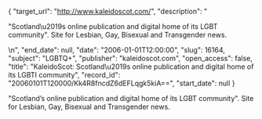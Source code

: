{
  "target_url": "http://www.kaleidoscot.com/", 
  "description": "<p>\"Scotland\u2019s online publication and digital home of its LGBT community\". Site for Lesbian, Gay, Bisexual and Transgender news.</p>\n", 
  "end_date": null, 
  "date": "2006-01-01T12:00:00", 
  "slug": 16164, 
  "subject": "LGBTQ+", 
  "publisher": "kaleidoscot.com", 
  "open_access": false, 
  "title": "KaleidoScot: Scotland\u2019s online publication and digital home of its LGBTI community", 
  "record_id": "20060101T120000/Kk4R8fncdZ6dEFLqgk5kiA==", 
  "start_date": null
}

<p>"Scotland’s online publication and digital home of its LGBT community". Site for Lesbian, Gay, Bisexual and Transgender news.</p>
